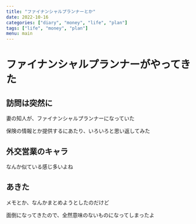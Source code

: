 ```yaml
---
title: "ファイナンシャルプランナーとか"
date: 2022-10-16
categories: ["diary", "money", "life", "plan"]
tags: ["life", "money", "plan"]
menu: main
---
```

# ファイナンシャルプランナーがやってきた

## 訪問は突然に

妻の知人が、ファイナンシャルプランナーになっていた

保険の情報とか提供するにあたり、いろいろと思い返してみた

## 外交営業のキャラ

なんか似ている感じ多いよね


## あきた

メモとか、なんかまとめようとしたのだけど

面倒になってきたので、全然意味のないものになってしまったよ



